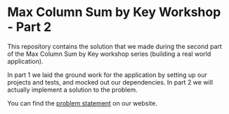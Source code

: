 # Max Column Sum by Key Workshop - Part 2

This repository contains the solution that we made during the second part of the Max Column Sum by Key workshop series (building a real world application).

In part 1 we laid the ground work for the application by setting up our projects and tests, and mocked out our dependencies. In part 2 we will actually implement a solution to the problem.

You can find the [problem statement](http://ltcgr.com/blog/2017/08/max-column-sum-by-key-problem/) on our website.